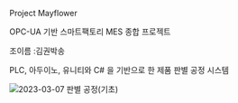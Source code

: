 Project Mayflower 

OPC-UA 기반 스마트팩토리 MES 종합 프로젝트


조이름 :김권박송


PLC, 아두이노, 유니티와 C# 을 기반으로 한 제품 판별 공정 시스템


![2023-03-07 판별 공정(기초)](https://s3-us-west-2.amazonaws.com/secure.notion-static.com/b36ebeae-7414-45bd-9a8a-0ba89c4cf493/Untitled.png)
